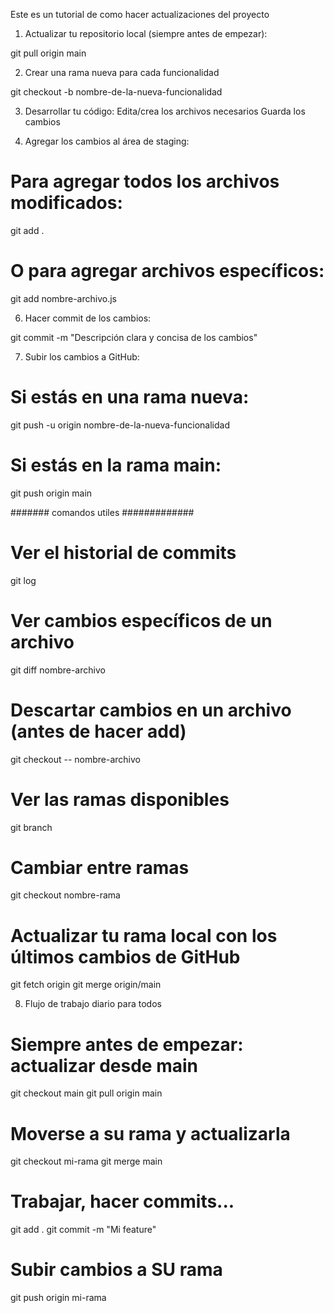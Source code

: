 Este es un tutorial de como hacer actualizaciones del proyecto

1. Actualizar tu repositorio local (siempre antes de empezar):

git pull origin main


2. Crear una rama nueva para cada funcionalidad

git checkout -b nombre-de-la-nueva-funcionalidad

3. Desarrollar tu código:
Edita/crea los archivos necesarios
Guarda los cambios

5. Agregar los cambios al área de staging:

# Para agregar todos los archivos modificados:
git add .

# O para agregar archivos específicos:
git add nombre-archivo.js

6. Hacer commit de los cambios:

git commit -m "Descripción clara y concisa de los cambios"

7. Subir los cambios a GitHub:

# Si estás en una rama nueva:
git push -u origin nombre-de-la-nueva-funcionalidad

# Si estás en la rama main:
git push origin main

####### comandos utiles #############

# Ver el historial de commits
git log

# Ver cambios específicos de un archivo
git diff nombre-archivo

# Descartar cambios en un archivo (antes de hacer add)
git checkout -- nombre-archivo

# Ver las ramas disponibles
git branch

# Cambiar entre ramas
git checkout nombre-rama

# Actualizar tu rama local con los últimos cambios de GitHub
git fetch origin
git merge origin/main

8. Flujo de trabajo diario para todos

# Siempre antes de empezar: actualizar desde main
git checkout main
git pull origin main

# Moverse a su rama y actualizarla
git checkout mi-rama
git merge main

# Trabajar, hacer commits...
git add .
git commit -m "Mi feature"

# Subir cambios a SU rama
git push origin mi-rama
